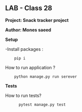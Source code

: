 ## LAB - Class 28

**Project: Snack tracker project**


**Author: Mones saeed**

**Setup**

-Install packages : 


        pip i

How to run application ? 


        python manage.py run serever

**Tests**



How to run tests?

          pytest manage.py test
